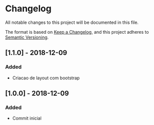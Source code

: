 # Changelog
All notable changes to this project will be documented in this file.

The format is based on [Keep a Changelog](https://keepachangelog.com/en/1.0.0/),
and this project adheres to [Semantic Versioning](https://semver.org/spec/v2.0.0.html).


## [1.1.0] - 2018-12-09
### Added
- Criacao de layout com bootstrap

## [1.0.0] - 2018-12-09
### Added
- Commit inicial